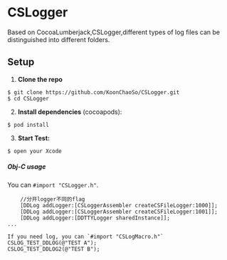 # CSLogger
Based on CocoaLumberjack,CSLogger,different types of log files can be distinguished into different folders.
## Setup

1. **Clone the repo**

  ```
  $ git clone https://github.com/KoonChaoSo/CSLogger.git
  $ cd CSLogger
  ```

2. **Install dependencies** (cocoapods):

  ```
  $ pod install
  ```

3. **Start Test:**

  ```
  $ open your Xcode
  ```
##### Obj-C usage
You can `#import "CSLogger.h"`.


```objc
    //分开logger不同的flag
    [DDLog addLogger:[CSLoggerAssembler createCSFileLogger:1000]];
    [DDLog addLogger:[CSLoggerAssembler createCSFileLogger:1001]];
    [DDLog addLogger:[DDTTYLogger sharedInstance]];
...

If you need log, you can `#import "CSLogMacro.h"`
CSLOG_TEST_DDLOG(@"TEST A");
CSLOG_TEST_DDLOG2(@"TEST B");
